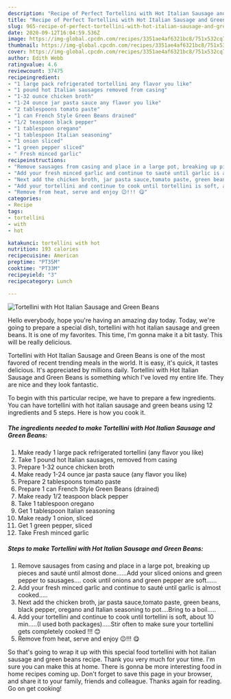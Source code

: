 ```yaml
---
description: "Recipe of Perfect Tortellini with Hot Italian Sausage and Green Beans"
title: "Recipe of Perfect Tortellini with Hot Italian Sausage and Green Beans"
slug: 965-recipe-of-perfect-tortellini-with-hot-italian-sausage-and-green-beans
date: 2020-09-12T16:04:59.536Z
image: https://img-global.cpcdn.com/recipes/3351ae4af6321bc8/751x532cq70/tortellini-with-hot-italian-sausage-and-green-beans-recipe-main-photo.jpg
thumbnail: https://img-global.cpcdn.com/recipes/3351ae4af6321bc8/751x532cq70/tortellini-with-hot-italian-sausage-and-green-beans-recipe-main-photo.jpg
cover: https://img-global.cpcdn.com/recipes/3351ae4af6321bc8/751x532cq70/tortellini-with-hot-italian-sausage-and-green-beans-recipe-main-photo.jpg
author: Edith Webb
ratingvalue: 4.6
reviewcount: 37475
recipeingredient:
- "1 large pack refrigerated tortellini any flavor you like"
- "1 pound hot Italian sausages removed from casing"
- "1-32 ounce chicken broth"
- "1-24 ounce jar pasta sauce any flavor you like"
- "2 tablespoons tomato paste"
- "1 can French Style Green Beans drained"
- "1/2 teaspoon black pepper"
- "1 tablespoon oregano"
- "1 tablespoon Italian seasoning"
- "1 onion sliced"
- "1 green pepper sliced"
- " Fresh minced garlic"
recipeinstructions:
- "Remove sausages from casing and place in a large pot, breaking up pieces and sauté until almost done......Add your sliced onions and green pepper to sausages.... cook until onions and green pepper are soft......"
- "Add your fresh minced garlic and continue to sauté until garlic is almost cooked....."
- "Next add the chicken broth, jar pasta sauce,tomato paste, green beans, black pepper, oregano and Italian seasoning to pot....Bring to a boil....."
- "Add your tortellini and continue to cook until tortellini is soft, about 10 min.....(I used both packages).....Stir often to make sure your tortellini gets completely cooked !!! 😊"
- "Remove from heat, serve and enjoy 😉!!! 😋"
categories:
- Recipe
tags:
- tortellini
- with
- hot

katakunci: tortellini with hot 
nutrition: 193 calories
recipecuisine: American
preptime: "PT35M"
cooktime: "PT33M"
recipeyield: "3"
recipecategory: Lunch

---
```



![Tortellini with Hot Italian Sausage and Green Beans](https://img-global.cpcdn.com/recipes/3351ae4af6321bc8/751x532cq70/tortellini-with-hot-italian-sausage-and-green-beans-recipe-main-photo.jpg)

Hello everybody, hope you're having an amazing day today. Today, we're going to prepare a special dish, tortellini with hot italian sausage and green beans. It is one of my favorites. This time, I'm gonna make it a bit tasty. This will be really delicious.

Tortellini with Hot Italian Sausage and Green Beans is one of the most favored of recent trending meals in the world. It is easy, it's quick, it tastes delicious. It's appreciated by millions daily. Tortellini with Hot Italian Sausage and Green Beans is something which I've loved my entire life. They are nice and they look fantastic.




To begin with this particular recipe, we have to prepare a few ingredients. You can have tortellini with hot italian sausage and green beans using 12 ingredients and 5 steps. Here is how you cook it.

<!--inarticleads1-->

##### The ingredients needed to make Tortellini with Hot Italian Sausage and Green Beans:

1. Make ready 1 large pack refrigerated tortellini (any flavor you like)
1. Take 1 pound hot Italian sausages, removed from casing
1. Prepare 1-32 ounce chicken broth
1. Make ready 1-24 ounce jar pasta sauce (any flavor you like)
1. Prepare 2 tablespoons tomato paste
1. Prepare 1 can French Style Green Beans (drained)
1. Make ready 1/2 teaspoon black pepper
1. Take 1 tablespoon oregano
1. Get 1 tablespoon Italian seasoning
1. Make ready 1 onion, sliced
1. Get 1 green pepper, sliced
1. Take  Fresh minced garlic




<!--inarticleads2-->

##### Steps to make Tortellini with Hot Italian Sausage and Green Beans:

1. Remove sausages from casing and place in a large pot, breaking up pieces and sauté until almost done......Add your sliced onions and green pepper to sausages.... cook until onions and green pepper are soft......
1. Add your fresh minced garlic and continue to sauté until garlic is almost cooked.....
1. Next add the chicken broth, jar pasta sauce,tomato paste, green beans, black pepper, oregano and Italian seasoning to pot....Bring to a boil.....
1. Add your tortellini and continue to cook until tortellini is soft, about 10 min.....(I used both packages).....Stir often to make sure your tortellini gets completely cooked !!! 😊
1. Remove from heat, serve and enjoy 😉!!! 😋




So that's going to wrap it up with this special food tortellini with hot italian sausage and green beans recipe. Thank you very much for your time. I'm sure you can make this at home. There is gonna be more interesting food in home recipes coming up. Don't forget to save this page in your browser, and share it to your family, friends and colleague. Thanks again for reading. Go on get cooking!
